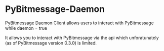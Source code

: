 PyBitmessage-Daemon
===================

PyBitmessage Daemon Client allows users to interact with PyBitmessage while daemon = true

It allows you to interact with PyBitmessage via the api which unforatunately (as of PyBitmessage version 0.3.0) is limited.
